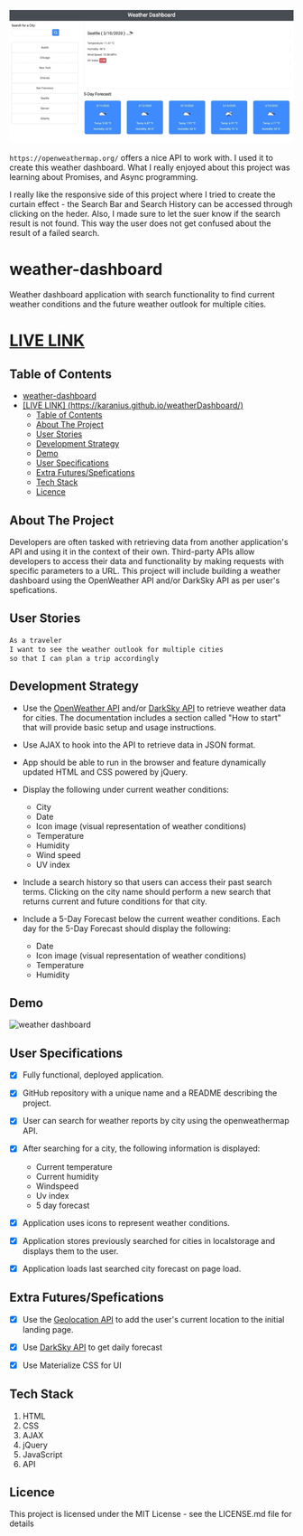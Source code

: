 

![](screenShot.gif)


 `https://openweathermap.org/`  offers a nice API to work with.
 I used it to create this weather dashboard.
 What I really enjoyed about this project was learning about Promises, and Async programming.

I really like the responsive side of this project where I tried to create the curtain effect - the Search Bar and Search History can be accessed through clicking on the heder. Also, I made sure to let the suer know if the search result is not found. This way the user does not get confused about the result of a failed search.











# weather-dashboard
Weather dashboard application with search functionality to find current weather conditions and the future weather outlook for multiple cities.

# [LIVE LINK](https://karanius.github.io/weatherDashboard/)

## Table of Contents

- [weather-dashboard](#weather-dashboard)
- [[LIVE LINK] (https://karanius.github.io/weatherDashboard/)](#live-link-httpskaraniusgithubioweatherdashboard)
  - [Table of Contents](#table-of-contents)
  - [About The Project](#about-the-project)
  - [User Stories](#user-stories)
  - [Development Strategy](#development-strategy)
  - [Demo](#demo)
  - [User Specifications](#user-specifications)
  - [Extra Futures/Spefications](#extra-futuresspefications)
  - [Tech Stack](#tech-stack)
  - [Licence](#licence)




## About The Project

Developers are often tasked with retrieving data from another application's API and using it in the context of their own. Third-party APIs allow developers to access their data and functionality by making requests with specific parameters to a URL. This project will include building a weather dashboard using the OpenWeather API and/or DarkSky API as per user's spefications.

## User Stories

```
As a traveler
I want to see the weather outlook for multiple cities
so that I can plan a trip accordingly
```

## Development Strategy

* Use the [OpenWeather API](https://openweathermap.org/api) and/or [DarkSky API](https://darksky.net/dev) to retrieve weather data for cities. The documentation includes a section called "How to start" that will provide basic setup and usage instructions.

* Use AJAX to hook into the API to retrieve data in JSON format.

* App should be able to run in the browser and feature dynamically updated HTML and CSS powered by jQuery.

* Display the following under current weather conditions:

  * City
  * Date
  * Icon image (visual representation of weather conditions)
  * Temperature
  * Humidity
  * Wind speed
  * UV index

* Include a search history so that users can access their past search terms. Clicking on the city name should perform a new search that returns current and future conditions for that city. 

* Include a 5-Day Forecast below the current weather conditions. Each day for the 5-Day Forecast should display the following:

  * Date
  * Icon image (visual representation of weather conditions)
  * Temperature
  * Humidity

## Demo

![weather dashboard](./img/server-side-demo.png)

## User Specifications

- [x] Fully functional, deployed application.

- [x] GitHub repository with a unique name and a README describing the project.

- [x] User can search for weather reports by city using the openweathermap API.

- [x] After searching for a city, the following information is displayed:

  *  Current temperature
  *  Current humidity
  *  Windspeed
  *  Uv index
  *  5 day forecast

- [x] Application uses icons to represent weather conditions.

- [x] Application stores previously searched for cities in localstorage and displays them to the user.

- [x] Application loads last searched city forecast on page load.

## Extra Futures/Spefications

- [x] Use the [Geolocation API](https://developer.mozilla.org/en-US/docs/Web/API/Geolocation_API) to add the user's current location to the initial landing page.

- [x] Use [DarkSky API](https://darksky.net/dev) to get daily forecast

- [x] Use Materialize CSS for UI


## Tech Stack

1. HTML
2. CSS
3. AJAX
4. jQuery
5. JavaScript
6. API

## Licence

This project is licensed under the MIT License - see the LICENSE.md file for details
